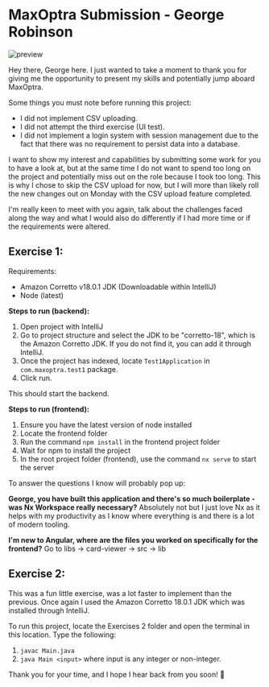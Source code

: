 # MaxOptra Submission - George Robinson

![preview](https://i.imgur.com/LICI2nq.png)

Hey there, George here. I just wanted to take a moment to thank you for giving me the opportunity to present my skills and potentially jump aboard MaxOptra. 

Some things you must note before running this project:

 - I did not implement CSV uploading.
 - I did not attempt the third exercise (UI test).
 - I did not implement a login system with session management due to the fact that there was no requirement to persist data into a database.

I want to show my interest and capabilities by submitting some work for you to have a look at, but at the same time I do not want to spend too long on the project and potentially miss out on the role because I took too long. This is why I chose to skip the CSV upload for now, but I will more than likely roll the new changes out on Monday with the CSV upload feature completed.

I'm really keen to meet with you again, talk about the challenges faced along the way and what I would also do differently if I had more time or if the requirements were altered.

## **Exercise 1:**

Requirements:
 - Amazon Corretto v18.0.1 JDK (Downloadable within IntelliJ)
 - Node (latest)

**Steps to run (backend):**

 1. Open project with IntelliJ
 2. Go to project structure and select the JDK to be "corretto-18", which is the Amazon Corretto JDK. If you do not find it, you can add it through IntelliJ.
 3. Once the project has indexed, locate `Test1Application` in `com.maxoptra.test1` package.
 4. Click run.

This should start the backend.

**Steps to run (frontend):**

 1. Ensure you have the latest version of node installed
 2. Locate the frontend folder
 3. Run the command `npm install` in the frontend project folder
 4. Wait for npm to install the project
 5. In the root project folder (frontend), use the command `nx serve` to start the server

To answer the questions I know will probably pop up:

**George, you have built this application and there's so much boilerplate - was Nx Workspace really necessary?** Absolutely not but I just love Nx as it helps with my productivity as I know where everything is and there is a lot of modern tooling.

**I'm new to Angular, where are the files you worked on specifically for the frontend?** 
Go to libs -> card-viewer -> src -> lib

## **Exercise 2:**
This was a fun little exercise, was a lot faster to implement than the previous. Once again I used the Amazon Corretto 18.0.1 JDK which was installed through IntelliJ.

To run this project, locate the Exercises 2 folder and open the terminal in this location. Type the following:

 1. `javac Main.java`
 2. `java Main <input>` where input is any integer or non-integer. 

Thank you for your time, and I hope I hear back from you soon! 👋
